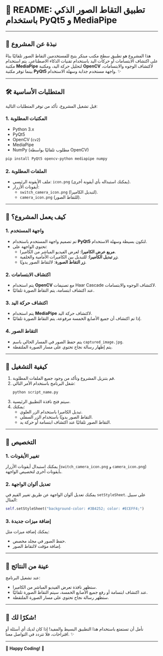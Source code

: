 # 📁 **README: تطبيق التقاط الصور الذكي باستخدام PyQt5 و MediaPipe**

---

## 🌟 **نبذة عن المشروع**
هذا المشروع هو تطبيق سطح مكتب مبتكر يتيح للمستخدمين التقاط الصور تلقائيًا بناءً على اكتشاف الابتسامات أو حركات اليد باستخدام تقنيات الذكاء الاصطناعي. يتم استخدام مكتبة **MediaPipe** لتحليل حركة اليد، ومكتبة **OpenCV** لاكتشاف الوجوه والابتسامات، بينما توفر مكتبة **PyQt5** واجهة مستخدم جذابة وسهلة الاستخدام. ✨

---

## 🛠️ **المتطلبات الأساسية**
قبل تشغيل المشروع، تأكد من توفر المتطلبات التالية:

### 1. **المكتبات المطلوبة**
- Python 3.x
- PyQt5
- OpenCV (`cv2`)
- MediaPipe
- NumPy (مطلوب تلقائيًا بواسطة OpenCV)

```bash
pip install PyQt5 opencv-python mediapipe numpy
```

### 2. **الملفات المطلوبة**
- ملف الأيقونة الرئيسي: `icon.png` (يمكنك استبداله بأي أيقونة أخرى).
- أيقونات الأزرار:
  - `switch_camera_icon.png` (لتبديل الكاميرا).
  - `camera_icon.png` (للتقاط الصور).

---

## 🚀 **كيف يعمل المشروع؟**
### 1. **واجهة المستخدم**
- تم تصميم واجهة المستخدم باستخدام **PyQt5** لتكون بسيطة وسهلة الاستخدام.
- تحتوي الواجهة على:
  - **مربع عرض الكاميرا**: لعرض الفيديو المباشر من الكاميرا.
  - **زر تبديل الكاميرا**: للتبديل بين الكاميرات الأمامية والخلفية.
  - **زر التقاط الصورة**: لالتقاط الصور يدويًا.

### 2. **اكتشاف الابتسامات**
- يتم استخدام **OpenCV** مع تصنيفات Haar Cascade لاكتشاف الوجوه والابتسامات.
- عند اكتشاف ابتسامة، يتم التقاط الصورة تلقائيًا.

### 3. **اكتشاف حركة اليد**
- يتم استخدام **MediaPipe** لاكتشاف حركة اليد.
- إذا تم اكتشاف أن جميع الأصابع الخمسة مرفوعة، يتم التقاط الصورة تلقائيًا.

### 4. **التقاط الصور**
- يتم حفظ الصور في المسار الحالي باسم `captured_image.jpg`.
- يتم إظهار رسالة نجاح تحتوي على مسار الصورة الملتقطة.

---

## 🔧 **كيفية التشغيل**
1. قم بتنزيل المشروع وتأكد من وجود جميع الملفات المطلوبة.
2. شغل البرنامج باستخدام الأمر التالي:
   ```bash
   python script_name.py
   ```
3. سيتم فتح نافذة التطبيق الرئيسية.
4. يمكنك:
   - تبديل الكاميرا باستخدام الزر العلوي.
   - التقاط الصور يدويًا باستخدام الزر السفلي.
   - التقاط الصور تلقائيًا عند اكتشاف ابتسامة أو حركة يد.

---

## 🎨 **التخصيص**
### 1. **تغيير الأيقونات**
يمكنك استبدال أيقونات الأزرار (`switch_camera_icon.png` و `camera_icon.png`) بأيقونات أخرى لتخصيص الواجهة.

### 2. **تعديل ألوان الواجهة**
يمكنك تعديل ألوان الواجهة عن طريق تغيير القيم في `setStyleSheet`. على سبيل المثال:
```python
self.setStyleSheet("background-color: #3B4252; color: #ECEFF4;")
```

### 3. **إضافة ميزات جديدة**
يمكنك إضافة ميزات مثل:
- حفظ الصور في مجلد مخصص.
- إضافة مؤقت لالتقاط الصور.

---

## 📸 **عينة من النتائج**
عند تشغيل البرنامج:
- ستظهر نافذة تعرض الفيديو المباشر من الكاميرا.
- عند اكتشاف ابتسامة أو رفع جميع الأصابع الخمسة، سيتم التقاط الصورة تلقائيًا.
- ستظهر رسالة نجاح تحتوي على مسار الصورة الملتقطة.

---

## 🙏 **شكرًا لك!**
نأمل أن تستمتع باستخدام هذا التطبيق البسيط والمفيد! إذا كان لديك أي أسئلة أو اقتراحات، فلا تتردد في التواصل معنا. ✨

--- 

🌟 **Happy Coding!** 🌟
